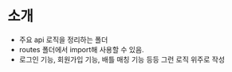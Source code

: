 # 소개

- 주요 api 로직을 정리하는 폴더
- routes 폴더에서 import해 사용할 수 있음.
- 로그인 기능, 회원가입 기능, 배틀 매칭 기능 등등 그런 로직 위주로 작성
